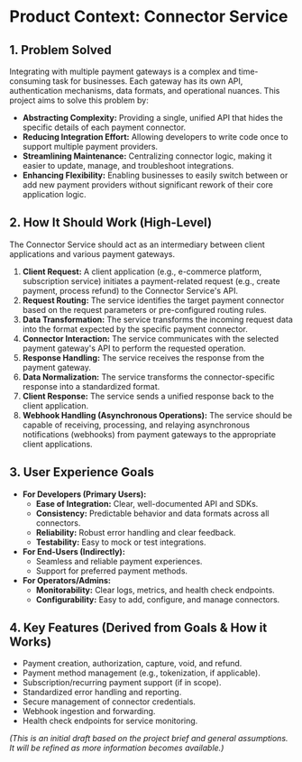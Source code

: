# Product Context: Connector Service

## 1. Problem Solved

Integrating with multiple payment gateways is a complex and time-consuming task for businesses. Each gateway has its own API, authentication mechanisms, data formats, and operational nuances. This project aims to solve this problem by:

*   **Abstracting Complexity:** Providing a single, unified API that hides the specific details of each payment connector.
*   **Reducing Integration Effort:** Allowing developers to write code once to support multiple payment providers.
*   **Streamlining Maintenance:** Centralizing connector logic, making it easier to update, manage, and troubleshoot integrations.
*   **Enhancing Flexibility:** Enabling businesses to easily switch between or add new payment providers without significant rework of their core application logic.

## 2. How It Should Work (High-Level)

The Connector Service should act as an intermediary between client applications and various payment gateways.

1.  **Client Request:** A client application (e.g., e-commerce platform, subscription service) initiates a payment-related request (e.g., create payment, process refund) to the Connector Service's API.
2.  **Request Routing:** The service identifies the target payment connector based on the request parameters or pre-configured routing rules.
3.  **Data Transformation:** The service transforms the incoming request data into the format expected by the specific payment connector.
4.  **Connector Interaction:** The service communicates with the selected payment gateway's API to perform the requested operation.
5.  **Response Handling:** The service receives the response from the payment gateway.
6.  **Data Normalization:** The service transforms the connector-specific response into a standardized format.
7.  **Client Response:** The service sends a unified response back to the client application.
8.  **Webhook Handling (Asynchronous Operations):** The service should be capable of receiving, processing, and relaying asynchronous notifications (webhooks) from payment gateways to the appropriate client applications.

## 3. User Experience Goals

*   **For Developers (Primary Users):**
    *   **Ease of Integration:** Clear, well-documented API and SDKs.
    *   **Consistency:** Predictable behavior and data formats across all connectors.
    *   **Reliability:** Robust error handling and clear feedback.
    *   **Testability:** Easy to mock or test integrations.
*   **For End-Users (Indirectly):**
    *   Seamless and reliable payment experiences.
    *   Support for preferred payment methods.
*   **For Operators/Admins:**
    *   **Monitorability:** Clear logs, metrics, and health check endpoints.
    *   **Configurability:** Easy to add, configure, and manage connectors.

## 4. Key Features (Derived from Goals & How it Works)

*   Payment creation, authorization, capture, void, and refund.
*   Payment method management (e.g., tokenization, if applicable).
*   Subscription/recurring payment support (if in scope).
*   Standardized error handling and reporting.
*   Secure management of connector credentials.
*   Webhook ingestion and forwarding.
*   Health check endpoints for service monitoring.

*(This is an initial draft based on the project brief and general assumptions. It will be refined as more information becomes available.)*
